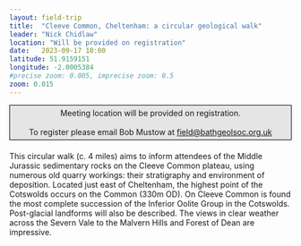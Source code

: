 ```yaml
---
layout: field-trip
title:  "Cleeve Common, Cheltenham: a circular geological walk"
leader: "Nick Chidlaw"
location: "Will be provided on registration"
date:   2023-09-17 10:00
latitude: 51.9159151
longitude: -2.0005384
#precise zoom: 0.005, imprecise zoom: 0.5
zoom: 0.015
---
```

<div style="    border: 1px solid black;
    padding: 5px;
    background-color: #e5e5e5;
    max-width: 600px;
    text-align: center;
    margin: auto; margin-bottom: 20px;">Meeting location will be provided on registration.<br><br>To register please email Bob Mustow at <a href="mailto:field@bathgeolsoc.org.uk">field@bathgeolsoc.org.uk</a></div>
	
This circular walk (c. 4 miles) aims to inform attendees of the Middle Jurassic sedimentary rocks on the Cleeve Common plateau, using numerous old quarry workings: their stratigraphy and environment of deposition. Located just east of Cheltenham, the highest point of the Cotswolds occurs on the Common (330m OD). On Cleeve Common is found the most complete succession of the Inferior Oolite Group in the Cotswolds. Post-glacial landforms will also be described. The views in clear weather across the Severn Vale to the Malvern Hills and Forest of Dean are impressive.